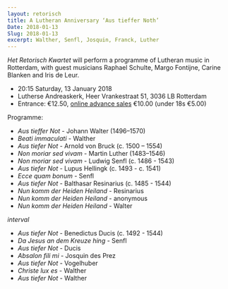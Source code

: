 ```yaml
---
layout: retorisch
title: A Lutheran Anniversary ‘Aus tieffer Noth’
Date: 2018-01-13
Slug: 2018-01-13
excerpt: Walther, Senfl, Josquin, Franck, Luther
---
```


_Het Retorisch Kwartet_ will perform a programme of Lutheran music in Rotterdam, with guest musicians Raphael Schulte, Margo Fontijne, Carine Blanken and Iris de Leur.

* 20:15 Saturday, 13 January 2018
* Lutherse Andreaskerk, Heer Vrankestraat 51, 3036 LB Rotterdam
* Entrance: €12.50, [online advance sales](https://retorisch.avayo.nl/) €10.00 (under 18s €5.00)

Programme:

* _Aus tieffer Not_ - Johann Walter (1496–1570)
* _Beati immaculati_ - Walther
* _Aus tiefer Not_ - Arnold von Bruck (c. 1500 – 1554)
* _Non moriar sed vivam_ - Martin Luther (1483–1546)
* _Non moriar sed vivam_ - Ludwig Senfl (c. 1486 - 1543)
* _Aus tiefer Not_ - Lupus Hellingk (c. 1493 - c. 1541)
* _Ecce quam bonum_ - Senfl
* _Aus tiefer Not_ - Balthasar Resinarius (c. 1485 - 1544)
* _Nun komm der Heiden Heiland_ - Resinarius
* _Nun komm der Heiden Heiland_ - anonymous
* _Nun komm der Heiden Heiland_ - Walter

_interval_

* _Aus tiefer Not_ - Benedictus Ducis (c. 1492 - 1544)
* _Da Jesus an dem Kreuze hing_ - Senfl
* _Aus tiefer Not_ - Ducis
* _Absalon fili mi_ - Josquin des Prez
* _Aus tiefer Not_ - Vogelhuber
* _Christe lux es_ - Walther
* _Aus tiefer Not_ - Walther
